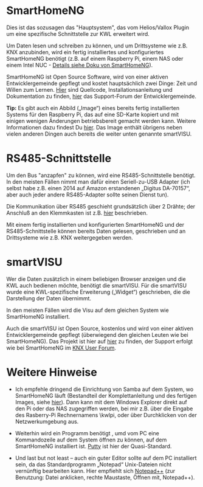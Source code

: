 # SmartHomeNG

Dies ist das sozusagen das "Hauptsystem", das vom Helios/Vallox Plugin um eine spezifische Schnittstelle zur KWL erweitert wird.

Um Daten lesen und schreiben zu können, und um Drittsysteme wie z.B. KNX anzubinden, wird ein fertig installiertes und konfiguriertes SmartHomeNG benötigt (z.B. auf einem Raspberry Pi, einem NAS oder einem Intel NUC - [Details siehe Doku von SmartHomeNG](https://github.com/smarthomeNG/smarthome/wiki/Installation)).

SmartHomeNG ist Open Source Software, wird von einer aktiven Entwicklergemeinde gepflegt und kostet hauptsächlich zwei Dinge: Zeit und Willen zum Lernen. [Hier](https://github.com/smarthomeNG/smarthome/wiki) sind Quellcode, Installationsanleitung und Dokumentation zu finden, [hier](https://knx-user-forum.de/forum/supportforen/smarthome-py) das Support-Forum der Entwicklergemeinde.

**Tip:** Es gibt auch ein Abbild („Image“) eines bereits fertig installierten Systems für den Raspberry Pi, das auf eine SD-Karte kopiert und mit einigen wenigen Änderungen betriebsbereit gemacht werden kann. Weitere Informationen dazu findest Du [hier](https://knx-user-forum.de/forum/supportforen/smarthome-py/979095-smarthomeng-image-file). Das Image enthält übrigens neben vielen anderen Dingen auch bereits die weiter unten genannte smartVISU.
 
# RS485-Schnittstelle

Um den Bus "anzapfen" zu können, wird eine RS485-Schnittstelle benötigt. In den meisten Fällen nimmt man dafür einen Seriell-zu-USB Adapter (ich selbst habe z.B. einen 2014 auf Amazon erstandenen „Digitus DA-70157“, aber auch jeder andere RS485-Adapter sollte seinen Dienst tun).

Die Kommunikation über RS485 geschieht grundsätzlich über 2 Drähte; der Anschluß an den Klemmkasten ist z.B. [hier](http://www.tagol.de/blog/anschluss-raspberry-pi-kwl-helios-pro---rs485) beschrieben.

Mit einem fertig installierten und konfigurierten SmartHomeNG und der RS485-Schnittstelle können bereits Daten gelesen, geschrieben und an Drittsysteme wie z.B. KNX weitergegeben werden.

# smartVISU

Wer die Daten zusätzlich in einem beliebigen Browser anzeigen und die KWL auch bedienen möchte, benötigt die smartVISU. Für die smartVISU wurde eine KWL-spezifische Erweiterung („Widget“) geschrieben, die die Darstellung der Daten übernimmt.

In den meisten Fällen wird die Visu auf dem gleichen System wie SmartHomeNG installiert.

Auch die smartVISU ist Open Source, kostenlos und wird von einer aktiven Entwicklergemeinde gepflegt (überwiegend den gleichen Leuten wie bei SmartHomeNG). Das Projekt ist hier auf [hier](https://github.com/Martin-Gleiss/smartvisu/wiki) zu finden, der Support erfolgt wie bei SmartHomeNG im [KNX User Forum](https://knx-user-forum.de/forum/supportforen/smartvisu).

# Weitere Hinweise

* Ich empfehle dringend die Einrichtung von Samba auf dem System, wo SmartHomeNG läuft (Bestandteil der Komplettanleitung und des fertigen Images, siehe [hier](https://github.com/smarthomeNG/smarthome/wiki/Komplettanleitung#samba-einrichten)). Dann kann mit dem Windows Explorer direkt auf den Pi oder das NAS zugegriffen werden, bei mir z.B. über die Eingabe des Rasberry-Pi Rechnernamens \\kwlpi, oder über Durchklicken von der Netzwerkumgebung aus.

* Weiterhin wird ein Programm benötigt , umd vom PC eine Kommandozeile auf dem System öffnen zu können, auf dem SmartHomeNG installiert ist. [Putty](http://www.putty.org/) ist hier der Quasi-Standard.

* Und last but not least – auch ein guter Editor sollte auf dem PC installiert sein, da das Standardprogramm „Notepad“ Unix-Dateien nicht vernünftig bearbeiten kann. Hier empfiehlt sich [Notepad++](https://notepad-plus-plus.org/) (zur Benutzung: Datei anklicken, rechte Maustaste, Öffnen mit, Notepad++).